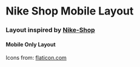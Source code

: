 # Nike Shop Mobile Layout

### Layout inspired by [Nike-Shop](https://dribbble.com/shots/10751781-Nike-Shop)

#### Mobile Only Layout

Icons from: [flaticon.com](https://www.flaticon.com/)